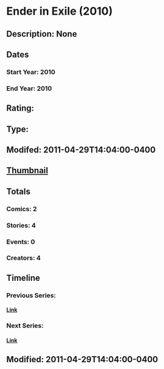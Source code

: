 # Ender in Exile (2010)
## Description: None
## Dates
### Start Year: 2010
### End Year: 2010
## Rating: 
## Type: 
## Modifed: 2011-04-29T14:04:00-0400
## [Thumbnail](http://i.annihil.us/u/prod/marvel/i/mg/5/c0/4ba94d25b2710.jpg)
## Totals
### Comics: 2
### Stories: 4
### Events: 0
### Creators: 4
## Timeline
### Previous Series: 
#### [Link]()
### Next Series: 
#### [Link]()
## Modified: 2011-04-29T14:04:00-0400